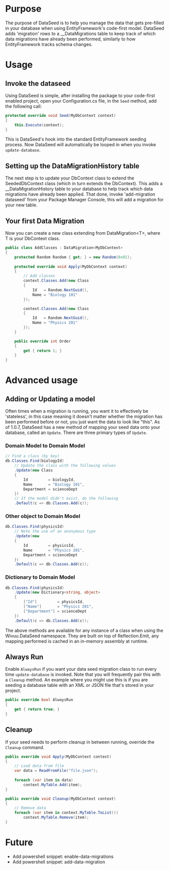 # Purpose

The purpose of DataSeed is to help you manage the data that gets pre-filled
in your database when using EntityFramework's code-first model. DataSeed adds
'migration' rows to a __DataMigrations table to keep track of which data 
migrations have already been performed, similarly to how EntityFramework tracks
schema changes.

# Usage

## Invoke the dataseed
Using DataSeed is simple, after installing the package to your code-first 
enabled project, open your Configuration.cs file, in the `Seed` method, add
the following call:

```C#
protected override void Seed(MyDbContext context)
{
    this.Execute(context);
}
```

This is DataSeed's hook into the standard EntityFramework seeding process. Now
DataSeed will automatically be looped in when you invoke `update-database`.

## Setting up the DataMigrationHistory table
The next step is to update your DbContext class to extend the SeededDbContext class 
(which in turn extends the DbContext). This adds a __DataMigrationHistory table
to your database to help track which data migrations have already been applied. 
That done, invoke 'add-migration dataseed' from your Package Manager Console, this 
will add a migration for your new table.

## Your first Data Migration
Now you can create a new class extending from DataMigration&lt;T&gt;, where T 
is your DbContext class.

```C#
public class AddClasses : DataMigration<MyDbContext>
{
    protected Random Random { get; } = new Random(0x01);
    
    protected override void Apply(MyDbContext context)
    {
        // Add classes
        context.Classes.Add(new Class
        {
            Id   = Random.NextGuid(),
            Name = "Biology 101"
        });

        context.Classes.Add(new Class
        {
            Id   = Random.NextGuid(),
            Name = "Physics 201"
        });
    }

    public override int Order
    {
        get { return 1; }
    }
}
```

# Advanced usage

## Adding or Updating a model

Often times when a migration is running, you want it to effectively be 'stateless', in
this case meaning it doesn't matter whether the migration has been performed before or not,
you just want the data to look like "this". As of 1.0.7, DataSeed has a new method of mapping
your seed data onto your database, called an `Update`. There are three primary types of `Update`.

### Domain Model to Domain Model
```C#
// Find a class (by key)
db.Classes.Find(biologyId)
    // Update the class with the following values
    .Update(new Class
    {
        Id         = biologyId,
        Name       = "Biology 101",
        Department = scienceDept
    })
    // If the model didn't exist, do the following
    .Default(c => db.Classes.Add(c));
```

### Other object to Domain Model
```C#
db.Classes.Find(physicsId)
    // Note the use of an anonymous type
    .Update(new
    {
        Id         = physicsId,
        Name       = "Physics 201",
        Department = scienceDept
    })
    .Default(c => db.Classes.Add(c));
```

### Dictionary to Domain Model
```C#
db.Classes.Find(physicsId)
    .Update(new Dictionary<string, object>
    {
        ["Id"]         = physicsId,
        ["Name"]       = "Physics 201",
        ["Department"] = scienceDept
    })
    .Default(c => db.Classes.Add(c));
```

The above methods are available for any instance of a class when using the Wivuu.DataSeed namespace. They
are built on top of Reflection.Emit, any mapping performed is cached in an in-memory assembly at runtime.

## Always Run

Enable `AlwaysRun` if you want your data seed migration class to run every
time `update-database` is invoked. Note that you will frequently pair this with
a `Cleanup` method. An example where you might use this is if you are seeding
a database table with an XML or JSON file that's stored in your project.

```C#
public override bool AlwaysRun
{
    get { return true; }
}
```

## Cleanup

If your seed needs to perform cleanup in between running, override the `Cleanup`
command.

```C#
public override void Apply(MyDbContext context)
{
    // Load data from file
    var data = ReadFromFile("file.json");
    
    foreach (var item in data)
        context.MyTable.Add(item);
}

public override void Cleanup(MyDbContext context)
{
    // Remove data
    foreach (var item in context.MyTable.ToList())
        context.MyTable.Remove(item);
}
```

# Future

- Add powershell snippet: enable-data-migrations
- Add powershell snippet: add-data-migration
